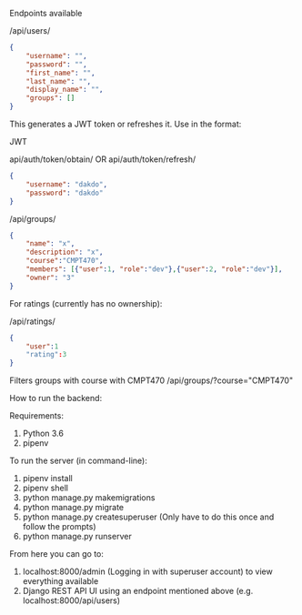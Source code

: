 Endpoints available

/api/users/

```json
{
    "username": "",
    "password": "",
    "first_name": "",
    "last_name": "",
    "display_name": "",
    "groups": []
}
```

This generates a JWT token or refreshes it. Use in the format:

JWT <token>

api/auth/token/obtain/  OR   api/auth/token/refresh/

```json
{
    "username": "dakdo",
    "password": "dakdo"
}
```

/api/groups/

```json
{
    "name": "x",
    "description": "x",
    "course":"CMPT470",
    "members": [{"user":1, "role":"dev"},{"user":2, "role":"dev"}],
    "owner": "3"
}
```

For ratings (currently has no ownership):

/api/ratings/

```json
{
    "user":1
    "rating":3
}
```

Filters groups with course with CMPT470
/api/groups/?course="CMPT470"

How to run the backend:

Requirements:
1. Python 3.6
2. pipenv

To run the server (in command-line):
1. pipenv install
2. pipenv shell
3. python manage.py makemigrations
4. python manage.py migrate
5. python manage.py createsuperuser (Only have to do this once and follow the prompts)
6. python manage.py runserver

From here you can go to:
1. localhost:8000/admin (Logging in with superuser account) to view everything available
2. Django REST API UI using an endpoint mentioned above (e.g. localhost:8000/api/users)